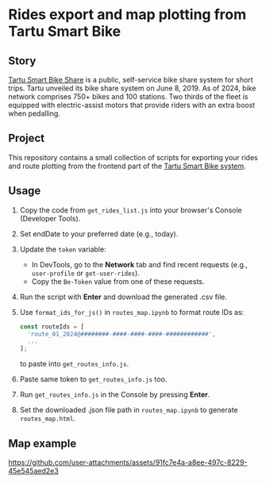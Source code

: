 # Rides export and map plotting from Tartu Smart Bike

## Story

[Tartu Smart Bike Share](https://tartu.ee/en/bike-share) is a public, self-service bike share system for short trips. Tartu unveiled its bike share system on June 8, 2019. As of 2024, bike network comprises 750+ bikes and 100 stations. Two thirds of the fleet is equipped with electric-assist motors that provide riders with an extra boost when pedalling.

## Project

This repository contains a small collection of scripts for exporting your rides and route plotting from the frontend part of the [Tartu Smart Bike system](https://ratas.tartu.ee/).

## Usage

1. Copy the code from `get_rides_list.js` into your browser's Console (Developer Tools).
2. Set endDate to your preferred date (e.g., today).
3. Update the `token` variable:

   - In DevTools, go to the **Network** tab and find recent requests (e.g., `user-profile` or `get-user-rides`).
   - Copy the `Be-Token` value from one of these requests.

4. Run the script with **Enter** and download the generated .csv file.
5. Use `format_ids_for_js()` in `routes_map.ipynb` to format route IDs as:

   ```javascript
   const routeIds = [
     'route_01_2024@########-####-####-####-############',
     ...
   ];
   ```

   to paste into `get_routes_info.js`.

6. Paste same token to `get_routes_info.js` too.
7. Run `get_routes_info.js` in the Console by pressing **Enter**.
8. Set the downloaded .json file path in `routes_map.ipynb` to generate `routes_map.html`.

## Map example
https://github.com/user-attachments/assets/91fc7e4a-a8ee-497c-8229-45e545aed2e3
